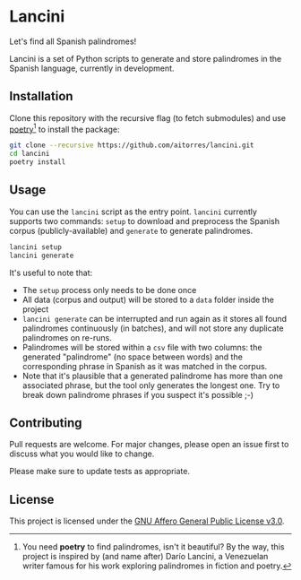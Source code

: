# Lancini

Let's find all Spanish palindromes!

Lancini is a set of Python scripts to generate and store palindromes in the Spanish language, currently in development.

## Installation

Clone this repository with the recursive flag (to fetch submodules) and use [poetry](https://python-poetry.org/)[^1] to install the package:

```bash
git clone --recursive https://github.com/aitorres/lancini.git
cd lancini
poetry install
```

[^1]: You need __poetry__ to find palindromes, isn't it beautiful? By the way, this project is inspired by (and name after) Darío Lancini, a Venezuelan writer famous for his work exploring palindromes in fiction and poetry.

## Usage

You can use the `lancini` script as the entry point. `lancini` currently supports two commands: `setup` to download and preprocess the Spanish corpus (publicly-available) and `generate` to generate palindromes.

```bash
lancini setup
lancini generate
```

It's useful to note that:

- The `setup` process only needs to be done once
- All data (corpus and output) will be stored to a `data` folder inside the project
- `lancini generate` can be interrupted and run again as it stores all found palindromes continuously (in batches), and will not store any duplicate palindromes on re-runs.
- Palindromes will be stored within a `csv` file with two columns: the generated "palindrome" (no space between words) and the corresponding phrase in Spanish as it was matched in the corpus.
- Note that it's plausible that a generated palindrome has more than one associated phrase, but the tool only generates the longest one. Try to break down palindrome phrases if you suspect it's possible ;-)

## Contributing

Pull requests are welcome. For major changes, please open an issue first to discuss what you would like to change.

Please make sure to update tests as appropriate.

## License

This project is licensed under the [GNU Affero General Public License v3.0](https://github.com/aitorres/lancini/blob/main/LICENSE).
